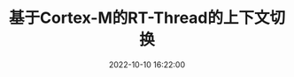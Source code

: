 ---
title: 基于Cortex-M的RT-Thread的上下文切换
date: 2022-10-10 16:22:00
tags:
	- Cortex-M
	- RTT
	- 操作系统
	- libcpu
	- RTOS
    - 汇编
    - ARM
categories:
    - RT-Thread
cover: 幽灵公主.jpg
---